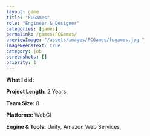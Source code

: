 ```yaml
---
layout: game
title: "FCGames"
role: "Engineer & Designer"
categories: [games]
permalink: /games/FCGames/
previewImage: "/assets/images/FCGames/fcgames.jpg "
imageNeedsText: true
category: job
screenshots: []
priority: 1
---
```

**What I did:** 

**Project Length:** 2 Years

**Team Size:** 8

**Platforms:** WebGl

**Engine & Tools:** Unity, Amazon Web Services
<!--more-->
